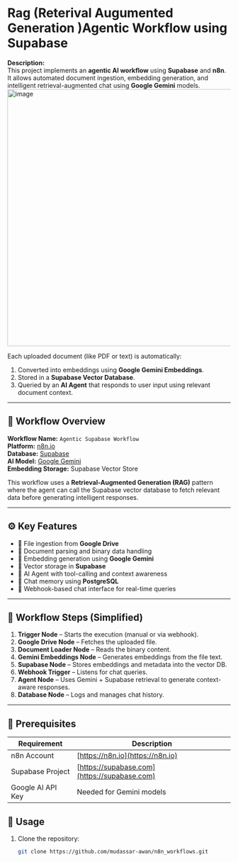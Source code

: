 # Rag (Reterival Augumented Generation )Agentic Workflow using Supabase

**Description:**  
This project implements an **agentic AI workflow** using **Supabase** and **n8n**.  
It allows automated document ingestion, embedding generation, and intelligent retrieval-augmented chat using **Google Gemini** models.
<img width="1222" height="580" alt="image" src="https://github.com/user-attachments/assets/13d164b5-3aac-4acb-aa58-7a1d539d51c2" />

Each uploaded document (like PDF or text) is automatically:
1. Converted into embeddings using **Google Gemini Embeddings**.
2. Stored in a **Supabase Vector Database**.
3. Queried by an **AI Agent** that responds to user input using relevant document context.

---

## 🧠 Workflow Overview

**Workflow Name:** `Agentic Supabase Workflow`  
**Platform:** [n8n.io](https://n8n.io)  
**Database:** [Supabase](https://supabase.com)  
**AI Model:** [Google Gemini](https://ai.google.dev/)  
**Embedding Storage:** Supabase Vector Store  

This workflow uses a **Retrieval-Augmented Generation (RAG)** pattern where the agent can call the Supabase vector database to fetch relevant data before generating intelligent responses.

---

## ⚙️ Key Features

- 🔹 File ingestion from **Google Drive**
- 🔹 Document parsing and binary data handling
- 🔹 Embedding generation using **Google Gemini**
- 🔹 Vector storage in **Supabase**
- 🔹 AI Agent with tool-calling and context awareness
- 🔹 Chat memory using **PostgreSQL**
- 🔹 Webhook-based chat interface for real-time queries

---

## 🧩 Workflow Steps (Simplified)

1. **Trigger Node** – Starts the execution (manual or via webhook).  
2. **Google Drive Node** – Fetches the uploaded file.  
3. **Document Loader Node** – Reads the binary content.  
4. **Gemini Embeddings Node** – Generates embeddings from the file text.  
5. **Supabase Node** – Stores embeddings and metadata into the vector DB.  
6. **Webhook Trigger** – Listens for chat queries.  
7. **Agent Node** – Uses Gemini + Supabase retrieval to generate context-aware responses.  
8. **Database Node** – Logs and manages chat history.

---

## 🧰 Prerequisites

| Requirement | Description |
|--------------|-------------|
| n8n Account | [https://n8n.io](https://n8n.io) |
| Supabase Project | [https://supabase.com](https://supabase.com) |
| Google AI API Key | Needed for Gemini models |


## 🚀 Usage

1. Clone the repository:  
   ```bash
   git clone https://github.com/mudassar-awan/n8n_workflows.git
